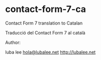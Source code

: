 contact-form-7-ca
=================

Contact Form 7 translation to Catalan

Traducció del Contact Form 7 al català

  Author:

  luba lee
  hola@lubalee.net
  http://lubalee.net
